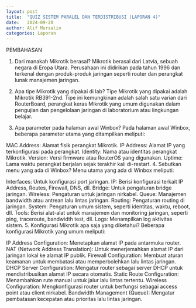 ```yaml
---
layout: post
title:  "QUIZ SISTEM PARALEL DAN TERDISTRIBUSI (LAPORAN 4)"
date:   2024-09-20
author: Alif Mursalin
categories: Laporan
---
```




PEMBAHASAN

1. Dari manakah Mikrotik berasal?
Mikrotik berasal dari Latvia, sebuah negara di Eropa Utara. Perusahaan ini didirikan pada tahun 1996 dan terkenal dengan produk-produk jaringan seperti router dan perangkat lunak manajemen jaringan.

2. Apa tipe Mikrotik yang dipakai di lab?
Tipe Mikrotik yang dipakai adalah Mikrotik RB391-2nd. Tipe ini kemungkinan adalah salah satu varian dari RouterBoard, perangkat keras Mikrotik yang umum digunakan dalam pengujian dan pengelolaan jaringan di laboratorium atau lingkungan belajar.

3. Apa parameter pada halaman awal Winbox?
Pada halaman awal Winbox, beberapa parameter utama yang ditampilkan meliputi:

MAC Address: Alamat fisik perangkat Mikrotik.
IP Address: Alamat IP yang terkonfigurasi pada perangkat.
Identity: Nama atau identitas perangkat Mikrotik.
Version: Versi firmware atau RouterOS yang digunakan.
Uptime: Lama waktu perangkat berjalan sejak terakhir kali di-restart.
4. Sebutkan menu yang ada di Winbox?
Menu utama yang ada di Winbox meliputi:

Interfaces: Untuk konfigurasi port jaringan.
IP: Berisi konfigurasi terkait IP Address, Routes, Firewall, DNS, dll.
Bridge: Untuk pengaturan bridge jaringan.
Wireless: Pengaturan untuk jaringan nirkabel.
Queue: Manajemen bandwidth atau antrean lalu lintas jaringan.
Routing: Pengaturan routing di jaringan.
System: Pengaturan umum sistem, seperti identitas, waktu, reboot, dll.
Tools: Berisi alat-alat untuk manajemen dan monitoring jaringan, seperti ping, traceroute, bandwidth test, dll.
Logs: Menampilkan log aktivitas sistem.
5. Konfigurasi Mikrotik apa saja yang diketahui?
Beberapa konfigurasi Mikrotik yang umum meliputi:

IP Address Configuration: Menetapkan alamat IP pada antarmuka router.
NAT (Network Address Translation): Untuk menerjemahkan alamat IP dari jaringan lokal ke alamat IP publik.
Firewall Configuration: Membuat aturan keamanan untuk membatasi atau memperbolehkan lalu lintas jaringan.
DHCP Server Configuration: Mengatur router sebagai server DHCP untuk mendistribusikan alamat IP secara otomatis.
Static Route Configuration: Menambahkan rute manual untuk jalur lalu lintas tertentu.
Wireless Configuration: Mengkonfigurasi router untuk berfungsi sebagai access point atau client nirkabel.
Bandwidth Management (Queue): Mengatur pembatasan kecepatan atau prioritas lalu lintas jaringan.